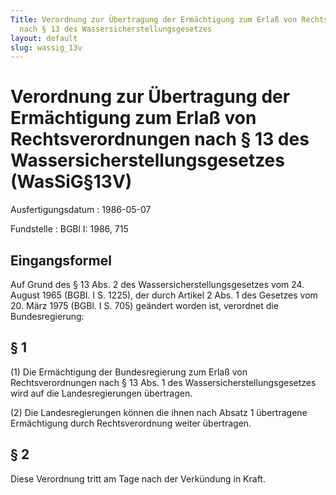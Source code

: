 ```yaml
---
Title: Verordnung zur Übertragung der Ermächtigung zum Erlaß von Rechtsverordnungen
  nach § 13 des Wassersicherstellungsgesetzes
layout: default
slug: wassig_13v
---
```


# Verordnung zur Übertragung der Ermächtigung zum Erlaß von Rechtsverordnungen nach § 13 des Wassersicherstellungsgesetzes (WasSiG§13V)

Ausfertigungsdatum
:   1986-05-07

Fundstelle
:   BGBl I: 1986, 715



## Eingangsformel

Auf Grund des § 13 Abs. 2 des Wassersicherstellungsgesetzes vom 24.
August 1965 (BGBl. I S. 1225), der durch Artikel 2 Abs. 1 des Gesetzes
vom 20. März 1975 (BGBl. I S. 705) geändert worden ist, verordnet die
Bundesregierung:


## § 1

(1) Die Ermächtigung der Bundesregierung zum Erlaß von
Rechtsverordnungen nach § 13 Abs. 1 des Wassersicherstellungsgesetzes
wird auf die Landesregierungen übertragen.

(2) Die Landesregierungen können die ihnen nach Absatz 1 übertragene
Ermächtigung durch Rechtsverordnung weiter übertragen.


## § 2

Diese Verordnung tritt am Tage nach der Verkündung in Kraft.

